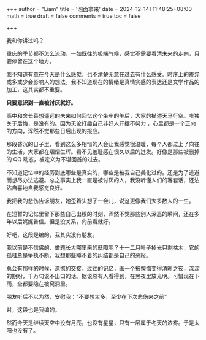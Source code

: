 +++
author = "Liam"
title = '泡面拿来'
date = 2024-12-14T11:48:25+08:00
math = true 
draft = false
comments = true
toc = false

+++

我和你讲过吗？

重庆的季节都不怎么流动，一如既往的极端气候，感觉不需要看清未来的走向，只要停留在这个地方。

我不知道有意在今天是什么感觉，也不清楚无意在过去有什么感受。时序上的差异或多或少会影响人的想法。我不知道现在的情绪是真情实感的表达还是文学作品的加工，这其实都不重要。

**只要意识到一直被讨厌就好。**

高中和舍长善想遥远的未来如何回忆这个坐牢的午后，大家的描述天马行空。唯独关于后悔，是没有的。因为无论打趣自己非好人开摆不努力 ，心里都是一个正向的方向，浑然不觉那些日后出现的报应。

那段昏沉的日子里，看到这么多相惜的人会让我感觉很温暖，每个人都过上了向往的生活，大家都在熠熠生辉。看不见羞耻感在很久以后的迸发。好像是那些被删掉的 QQ 动态，被定义为不堪回首的过去。

不知道记忆中的经历到底哪些是真实的，哪些是被我自己美化过的。还是为了逃避而想尽办法逃避。总之事实上我一直是被讨厌的人，我没听懂人们的客套话，还沾沾自喜地自我感觉良好。

我把我的悲伤告诉朋友，她歪着头想了一会儿，说这更像我们大多数人的一生。

在短暂的记忆里留下那些自己出糗的时刻，浑然不觉那些别人深恶的瞬间，还在多年以后娓娓普信。但是没关系，向前看就好。

好吧，这段是编的，我其实没有朋友。

我以前是不信佛的，做题长大哪里来的孽障呢？十一二月叶子掉光只剩枯木，它的孤柱总是争执不断，我想那些睡不着的纠结都是自己的恶报。

总会有那样的时候，遗憾的交接，过往的记忆，画一个被懊悔变得清晰之夜，深深的期盼，千万句说不出口的话。据说总有人看得到，在黑夜里放光明。可惜现在下雨，全都要隐在被窝洞里。

朋友听后不以为然，安慰我：“不要想太多，至少在下次悲伤来之前”

对，这段也是我编的。

然而今天是继续天空中没有月亮，也没有星星，只有一层属于冬天的浓雾。于是太阳也没有了。

